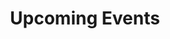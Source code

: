 ---
tags: 'pages'
title: 'Upcoming Events'
tabtitle: 'Events | FGSA'
navtitle: 'Events'
order: 3
layout: 'layouts/page.html'
---